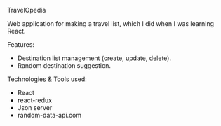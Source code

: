 TravelOpedia

Web application for making a travel list, which I did when I was learning React.

Features:

- Destination list management (create, update, delete).
- Random destination suggestion.

Technologies & Tools used:

- React
- react-redux
- Json server
- random-data-api.com
